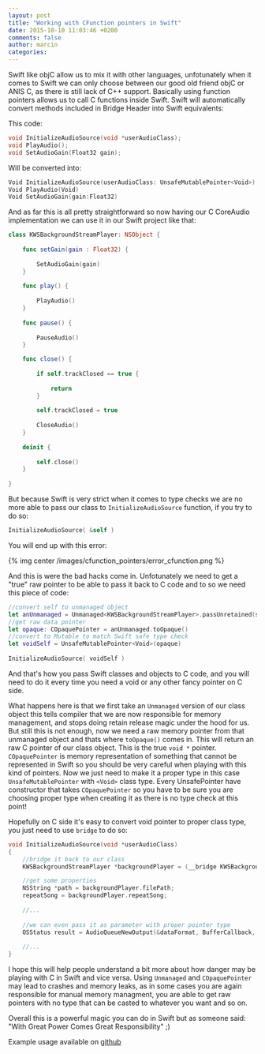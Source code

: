 ```yaml
---
layout: post
title: "Working with CFunction pointers in Swift"
date: 2015-10-10 11:03:46 +0200
comments: false
author: marcin
categories:
---
```


Swift like objC allow us to mix it with other languages, unfotunately when it comes to Swift we can only choose between our good old friend objC or ANIS C, as there is still lack of C++ support. Basically using function pointers allows us to call C functions inside Swift. Swift will automatically convert methods included in Bridge Header into Swift equivalents:
<!--more-->
This code:  

```C
void InitializeAudioSource(void *userAudioClass);
void PlayAudio();
void SetAudioGain(Float32 gain);
```

Will be converted into:

```Swift
Void InitializeAudioSource(userAudioClass: UnsafeMutablePointer<Void>)
Void PlayAudio(Void)
Void SetAudioGain(gain:Float32)
```

And as far this is all pretty straightforward so now having our C CoreAudio implementation we can use it in our Swift project like that:

```Swift
class KWSBackgroundStreamPlayer: NSObject {
    
    func setGain(gain : Float32) {
        
        SetAudioGain(gain)
    }
    
    func play() {
    
        PlayAudio()
    }
    
    func pause() {
    
        PauseAudio()
    }

    func close() {
    
        if self.trackClosed == true {
        
            return
        }
        
        self.trackClosed = true
       
        CloseAudio()
    }
    
    deinit {
        
        self.close()
    }
    
}

```

But because Swift is very strict when it comes to type checks we are no more able to pass our class to `InitializeAudioSource` function, if you try to do so:

```Swift
InitializeAudioSource( &self )
```

You will end up with this error:

{% img center /images/cfunction_pointers/error_cfunction.png %}


And this is were the bad hacks come in. Unfotunately we need to get a "true" raw pointer to be able to pass it back to C code and to so we need this piece of code:

```Swift
//convert self to unmanaged object
let anUnmanaged = Unmanaged<KWSBackgroundStreamPlayer>.passUnretained(self)
//get raw data pointer
let opaque: COpaquePointer = anUnmanaged.toOpaque()
//convert to Mutable to match Swift safe type check
let voidSelf = UnsafeMutablePointer<Void>(opaque)
            
InitializeAudioSource( voidSelf )
```
And that's how you pass Swift classes and objects to C code, and you will need to do it every time you need a void or any other fancy pointer on C side.

What happens here is that we first take an `Unmanaged` version of our class object this tells compiler that we are now responsible for memory management, and stops doing retain release magic under the hood for us. But still this is not enough, now we need a raw memory pointer from that unmanaged object and thats where `toOpaque()` comes in. This will return an raw C pointer of our class object. This is the true `void *` pointer. 
`COpaquePointer` is memory representation of something that cannot be represented in Swift so you should be very careful when playing with this kind of pointers. Now we just need to make it a proper type in this case `UnsafeMutablePointer` with `<Void>` class type. Every UnsafePointer have constructor that takes `COpaquePointer` so you have to be sure you are choosing proper type when creating it as there is no type check at this point!

Hopefully on C side it's easy to convert void pointer to proper class type, you just need to use `bridge` to do so:

```C
void InitializeAudioSource(void *userAudioClass)
{
	//bridge it back to our class 
    KWSBackgroundStreamPlayer *backgroundPlayer = (__bridge KWSBackgroundStreamPlayer*)userAudioClass;

    //get some properties
    NSString *path = backgroundPlayer.filePath;
    repeatSong = backgroundPlayer.repeatSong;
      
    //...    
   
    //we can even pass it as parameter with proper pointer type
    OSStatus result = AudioQueueNewOutput(&dataFormat, BufferCallback, (__bridge void *)(backgroundPlayer), nil, nil, 0, &queue);
   
    //... 
}
```

I hope this will help people understand a bit more about how danger may be playing with C in Swift and vice versa. Using `Unmanaged` and `COpaquePointer` may lead to crashes and memory leaks, as in some cases you are again responsible for manual memory managment, you are able to get raw pointers with no type that can be casted to whatever you want and so on.

Overall this is a powerful magic you can do in Swift but as someone said: "With Great Power Comes Great Responsibility" ;)

Example usage available on [github](https://github.com/noxytrux/KnightWhoSaidSwift)





